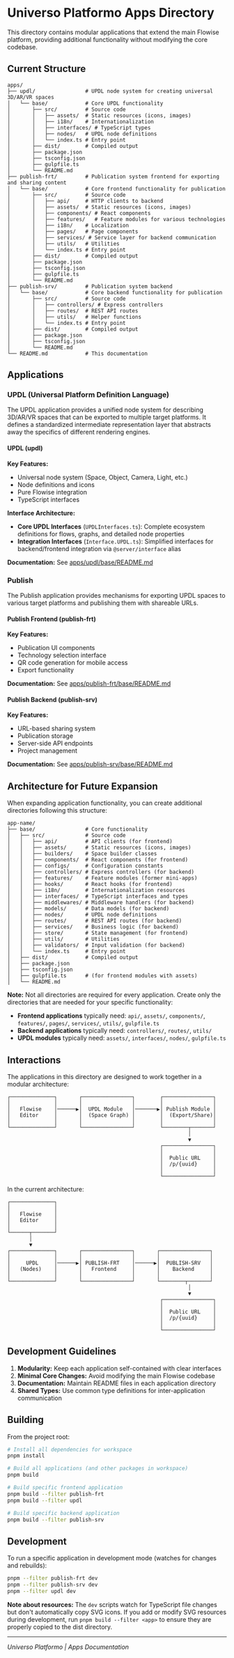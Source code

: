 # Universo Platformo Apps Directory

This directory contains modular applications that extend the main Flowise platform, providing additional functionality without modifying the core codebase.

## Current Structure

```
apps/
├── updl/                # UPDL node system for creating universal 3D/AR/VR spaces
│   └── base/            # Core UPDL functionality
│       ├── src/         # Source code
│       │   ├── assets/  # Static resources (icons, images)
│       │   ├── i18n/    # Internationalization
│       │   ├── interfaces/ # TypeScript types
│       │   ├── nodes/   # UPDL node definitions
│       │   └── index.ts # Entry point
│       ├── dist/        # Compiled output
│       ├── package.json
│       ├── tsconfig.json
│       ├── gulpfile.ts
│       └── README.md
├── publish-frt/         # Publication system frontend for exporting and sharing content
│   └── base/            # Core frontend functionality for publication
│       ├── src/         # Source code
│       │   ├── api/     # HTTP clients to backend
│       │   ├── assets/  # Static resources (icons, images)
│       │   ├── components/ # React components
│       │   ├── features/   # Feature modules for various technologies
│       │   ├── i18n/    # Localization
│       │   ├── pages/   # Page components
│       │   ├── services/ # Service layer for backend communication
│       │   ├── utils/   # Utilities
│       │   └── index.ts # Entry point
│       ├── dist/        # Compiled output
│       ├── package.json
│       ├── tsconfig.json
│       ├── gulpfile.ts
│       └── README.md
├── publish-srv/         # Publication system backend
│   └── base/            # Core backend functionality for publication
│       ├── src/         # Source code
│       │   ├── controllers/ # Express controllers
│       │   ├── routes/  # REST API routes
│       │   ├── utils/   # Helper functions
│       │   └── index.ts # Entry point
│       ├── dist/        # Compiled output
│       ├── package.json
│       ├── tsconfig.json
│       └── README.md
└── README.md            # This documentation
```

## Applications

### UPDL (Universal Platform Definition Language)

The UPDL application provides a unified node system for describing 3D/AR/VR spaces that can be exported to multiple target platforms. It defines a standardized intermediate representation layer that abstracts away the specifics of different rendering engines.

#### UPDL (updl)

**Key Features:**

-   Universal node system (Space, Object, Camera, Light, etc.)
-   Node definitions and icons
-   Pure Flowise integration
-   TypeScript interfaces

**Interface Architecture:**

-   **Core UPDL Interfaces** (`UPDLInterfaces.ts`): Complete ecosystem definitions for flows, graphs, and detailed node properties
-   **Integration Interfaces** (`Interface.UPDL.ts`): Simplified interfaces for backend/frontend integration via `@server/interface` alias

**Documentation:** See [apps/updl/base/README.md](./updl/base/README.md)

### Publish

The Publish application provides mechanisms for exporting UPDL spaces to various target platforms and publishing them with shareable URLs.

#### Publish Frontend (publish-frt)

**Key Features:**

-   Publication UI components
-   Technology selection interface
-   QR code generation for mobile access
-   Export functionality

**Documentation:** See [apps/publish-frt/base/README.md](./publish-frt/base/README.md)

#### Publish Backend (publish-srv)

**Key Features:**

-   URL-based sharing system
-   Publication storage
-   Server-side API endpoints
-   Project management

**Documentation:** See [apps/publish-srv/base/README.md](./publish-srv/base/README.md)

## Architecture for Future Expansion

When expanding application functionality, you can create additional directories following this structure:

```
app-name/
├── base/                # Core functionality
│   ├── src/             # Source code
│   │   ├── api/         # API clients (for frontend)
│   │   ├── assets/      # Static resources (icons, images)
│   │   ├── builders/    # Space builder classes
│   │   ├── components/  # React components (for frontend)
│   │   ├── configs/     # Configuration constants
│   │   ├── controllers/ # Express controllers (for backend)
│   │   ├── features/    # Feature modules (former mini-apps)
│   │   ├── hooks/       # React hooks (for frontend)
│   │   ├── i18n/        # Internationalization resources
│   │   ├── interfaces/  # TypeScript interfaces and types
│   │   ├── middlewares/ # Middleware handlers (for backend)
│   │   ├── models/      # Data models (for backend)
│   │   ├── nodes/       # UPDL node definitions
│   │   ├── routes/      # REST API routes (for backend)
│   │   ├── services/    # Business logic (for backend)
│   │   ├── store/       # State management (for frontend)
│   │   ├── utils/       # Utilities
│   │   ├── validators/  # Input validation (for backend)
│   │   └── index.ts     # Entry point
│   ├── dist/            # Compiled output
│   ├── package.json
│   ├── tsconfig.json
│   ├── gulpfile.ts      # (for frontend modules with assets)
│   └── README.md
```

**Note:** Not all directories are required for every application. Create only the directories that are needed for your specific functionality:

-   **Frontend applications** typically need: `api/`, `assets/`, `components/`, `features/`, `pages/`, `services/`, `utils/`, `gulpfile.ts`
-   **Backend applications** typically need: `controllers/`, `routes/`, `utils/`
-   **UPDL modules** typically need: `assets/`, `interfaces/`, `nodes/`, `gulpfile.ts`

## Interactions

The applications in this directory are designed to work together in a modular architecture:

```
┌──────────────┐       ┌────────────────┐        ┌────────────────┐
│              │       │                │        │                │
│   Flowise    │──────▶│  UPDL Module   │───────▶│ Publish Module │
│   Editor     │       │  (Space Graph) │        │  (Export/Share)│
│              │       │                │        │                │
└──────────────┘       └────────────────┘        └────────┬───────┘
                                                          │
                                                          ▼
                                                 ┌────────────────┐
                                                 │                │
                                                 │  Public URL    │
                                                 │  /p/{uuid}     │
                                                 │                │
                                                 └────────────────┘
```

In the current architecture:

```
┌──────────────┐
│              │
│   Flowise    │
│   Editor     │
│              │
└──────┬───────┘
       │
       ▼
┌──────────────┐       ┌────────────────┐       ┌────────────────┐
│              │       │                │       │                │
│     UPDL     │──────▶│ PUBLISH-FRT    │──────▶│  PUBLISH-SRV   │
│   (Nodes)    │       │   Frontend     │       │    Backend     │
│              │       │                │       │                │
└──────────────┘       └────────────────┘       └────────┬───────┘
                                                          │
                                                          ▼
                                                 ┌────────────────┐
                                                 │                │
                                                 │  Public URL    │
                                                 │  /p/{uuid}     │
                                                 │                │
                                                 └────────────────┘
```

## Development Guidelines

1. **Modularity:** Keep each application self-contained with clear interfaces
2. **Minimal Core Changes:** Avoid modifying the main Flowise codebase
3. **Documentation:** Maintain README files in each application directory
4. **Shared Types:** Use common type definitions for inter-application communication

## Building

From the project root:

```bash
# Install all dependencies for workspace
pnpm install

# Build all applications (and other packages in workspace)
pnpm build

# Build specific frontend application
pnpm build --filter publish-frt
pnpm build --filter updl

# Build specific backend application
pnpm build --filter publish-srv
```

## Development

To run a specific application in development mode (watches for changes and rebuilds):

```bash
pnpm --filter publish-frt dev
pnpm --filter publish-srv dev
pnpm --filter updl dev
```

**Note about resources:** The `dev` scripts watch for TypeScript file changes but don't automatically copy SVG icons. If you add or modify SVG resources during development, run `pnpm build --filter <app>` to ensure they are properly copied to the dist directory.

---

_Universo Platformo | Apps Documentation_
